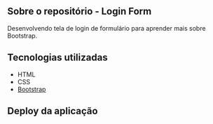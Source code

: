 ## Sobre o repositório - Login Form

Desenvolvendo tela de login de formulário para aprender mais sobre Bootstrap.

## Tecnologias utilizadas

- HTML
- CSS
- [Bootstrap](https://getbootstrap.com/)

## Deploy da aplicação


